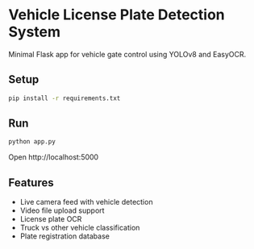 # Vehicle License Plate Detection System

Minimal Flask app for vehicle gate control using YOLOv8 and EasyOCR.

## Setup

```bash
pip install -r requirements.txt
```

## Run

```bash
python app.py
```

Open http://localhost:5000

## Features

- Live camera feed with vehicle detection
- Video file upload support  
- License plate OCR
- Truck vs other vehicle classification
- Plate registration database